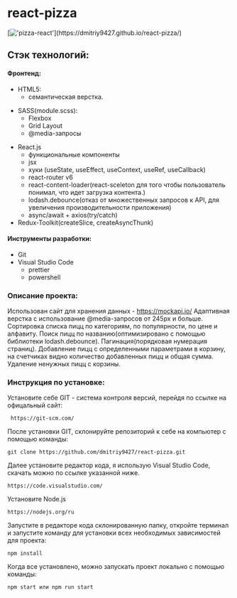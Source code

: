 # react-pizza

[!['pizza-react'](https://readme-typing-svg.herokuapp.com?color=%2336BCF7&lines=Посмотреть+можно+здесь!)](https://dmitriy9427.github.io/react-pizza/)

## Стэк технологий:

#### Фронтенд:

- HTML5:
  - семантическая верстка.

* SASS(module.scss):
  - Flexbox
  - Grid Layout
  - @media-запросы

- React.js
  - функциональные компоненты
  - jsx
  - хуки (useState, useEffect, useContext, useRef, useCallback)
  - react-router v6
  - react-content-loader(react-sceleton для того чтобы пользователь понимал, что идет загрузка контента.)
  - lodash.debounce(отказ от множественных запросов к API, для увеличения производительности приложения)
  - async/await + axios(try/catch)
- Redux-Toolkit(createSlice, createAsyncThunk)

#### Инструменты разработки:

- Git
- Visual Studio Code
  - prettier
  - powershell

### Описание проекта:

Использован сайт для хранения данных - https://mockapi.io/
Адаптивная верстка с использование @media-запросов от 245px и больше.
Сортировка списка пицц по категориям, по популярности, по цене и алфавиту.
Поиск пицц по названию(оптимизировано с помощью библиотеки lodash.debounce). Пагинация(порядковая нумерация страниц). Добавление пицц с определенными параметрами в корзину, на счетчиках видно количество добавленных пицц и общая сумма. Удаление ненужных пицц с корзины.

### Инструкция по установке:

Установите себе GIT - система контроля версий, перейдя по ссылке на офицальный сайт:

```
 https://git-scm.com/
```

После установки GIT, склонируйте репозиторий к себе на компьютер с помощью команды:

```
git clone https://github.com/dmitriy9427/react-pizza.git
```

Далее установите редактор кода, я использую Visual Studio Code, скачать можно по ссылке указанной ниже.

```
https://code.visualstudio.com/
```

Установите Node.js

```
https://nodejs.org/ru
```

Запустите в редакторе кода склонированную папку, откройте терминал и запустите команду для установки всех необходимых зависимостей для проекта:

```
npm install
```

Когда все установлено, можно запускать проект локально с помощью команды:

```
npm start или npm run start
```
